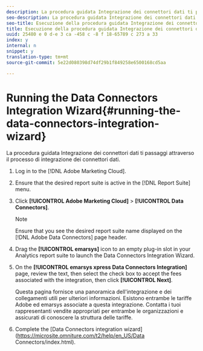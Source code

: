 ```yaml
---
description: La procedura guidata Integrazione dei connettori dati ti passaggi attraverso il processo di integrazione dei connettori dati.
seo-description: La procedura guidata Integrazione dei connettori dati ti passaggi attraverso il processo di integrazione dei connettori dati.
seo-title: Esecuzione della procedura guidata Integrazione dei connettori dati
title: Esecuzione della procedura guidata Integrazione dei connettori dati
uuid: 25480 e 0 d-e 3 ca -458 c -8 f 18-65789 c 273 a 33
index: y
internal: n
snippet: y
translation-type: tm+mt
source-git-commit: 5e22d080398d74df29b1f849258e6500168cd5aa

---
```



# Running the Data Connectors Integration Wizard{#running-the-data-connectors-integration-wizard}

La procedura guidata Integrazione dei connettori dati ti passaggi attraverso il processo di integrazione dei connettori dati.

1. Log in to the [!DNL Adobe Marketing Cloud].
1. Ensure that the desired report suite is active in the [!DNL Report Suite] menu.
1. Click **[!UICONTROL Adobe Marketing Cloud]** &gt; **[!UICONTROL Data Connectors]**.

   >[!NOTE]
   >
   >Ensure that you see the desired report suite name displayed on the [!DNL Adobe Data Connectors] page header.

1. Drag the **[!UICONTROL emarsys]** icon to an empty plug-in slot in your Analytics report suite to launch the Data Connectors Integration Wizard.
1. On the **[!UICONTROL emarsys xpress Data Connectors Integration]** page, review the text, then select the check box to accept the fees associated with the integration, then click **[!UICONTROL Next]**.

   Questa pagina fornisce una panoramica dell'integrazione e dei collegamenti utili per ulteriori informazioni. Esistono entrambe le tariffe Adobe ed emarsys associate a questa integrazione. Contatta i tuoi rappresentanti vendite appropriati per entrambe le organizzazioni e assicurati di conoscere la struttura delle tariffe.
1. Complete the [Data Connectors integration wizard](https://microsite.omniture.com/t2/help/en_US/Data Connectors/index.html).
